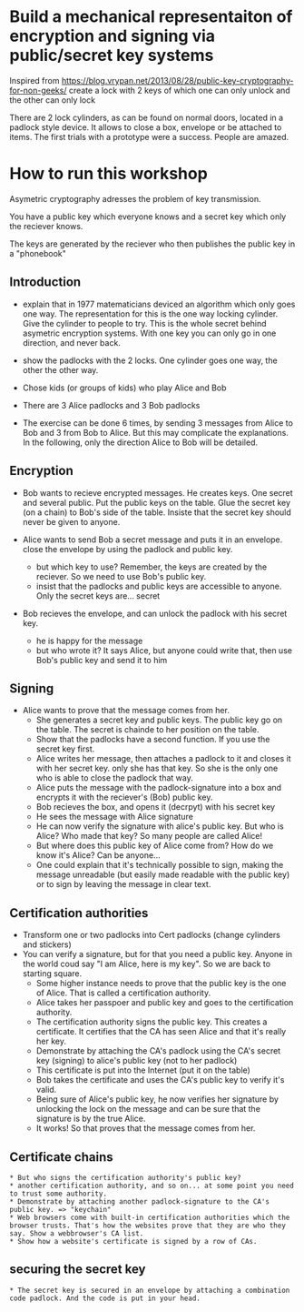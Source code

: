 # Build a mechanical representaiton of encryption and signing via public/secret key systems

Inspired from https://blog.vrypan.net/2013/08/28/public-key-cryptography-for-non-geeks/
create a lock with 2 keys of which one can only unlock and the other can only lock

There are 2 lock cylinders, as can be found on normal doors, located in a padlock style device. It allows to close a box, envelope or be attached to items.
The first trials with a prototype were a success. People are amazed.

# How to run this workshop
Asymetric cryptography adresses the problem of key transmission.

You have a public key which everyone knows and a secret key which only the reciever knows.

The keys are generated by the reciever who then publishes the public key in a "phonebook"

## Introduction
* explain that in 1977 matematicians deviced an algorithm which only goes one way. The representation for this is the one way locking cylinder. Give the cylinder to people to try. This is the whole secret behind asymetric encryption systems. With one key you can only go in one direction, and never back.
* show the padlocks with the 2 locks. One cylinder goes one way, the other the other way.


* Chose kids (or groups of kids) who play Alice and Bob
* There are 3 Alice padlocks and 3 Bob padlocks
* The exercise can be done 6 times, by sending 3 messages from Alice to Bob and 3 from Bob to Alice. But this may complicate the explanations. In the following, only the direction Alice to Bob will be detailed.

## Encryption
* Bob wants to recieve encrypted messages. He creates keys. One secret and several public. Put the public keys on the table. Glue the secret key (on a chain) to Bob's side of the table. Insiste that the secret key should never be given to anyone.

* Alice wants to send Bob a secret message and puts it in an envelope. close the envelope by using the padlock and public key.
    * but which key to use? Remember, the keys are created by the reciever. So we need to use Bob's public key.
    * insist that the padlocks and public keys are accessible to anyone. Only the secret keys are... secret

* Bob recieves the envelope, and can unlock the padlock with his secret key.
    * he is happy for the message
    * but who wrote it? It says Alice, but anyone could write that, then use Bob's public key and send it to him

## Signing
* Alice wants to prove that the message comes from her.
    * She generates a secret key and public keys. The public key go on the table. The secret is chainde to her position on the table.
    * Show that the padlocks have a second function. If you use the secret key first.
    * Alice writes her message, then attaches a padlock to it and closes it with her secret key. only she has that key.
So she is the only one who is able to close the padlock that way.
    * Alice puts the message with the padlock-signature into a box and encrypts it with the reciever's (Bob) public key.
    * Bob recieves the box, and opens it (decrpyt) with his secret key
    * He sees the message with Alice signature
    * He can now verify the signature with alice's public key. But who is Alice? Who made that key? So many people are called Alice!
    * But where does this public key of Alice come from? How do we know it's Alice? Can be anyone...
    * One could explain that it's technically possible to sign, making the message unreadable (but easily made readable with the public key) or to sign by leaving the message in clear text.

## Certification authorities
* Transform one or two padlocks into Cert padlocks (change cylinders and stickers)
* You can verify a signature, but for that you need a public key. Anyone in the world coud say "I am Alice, here is my key". So we are back to starting square.
    * Some higher instance needs to prove that the public key is the one of Alice. That is called a certification authority.
    * Alice takes her passpoer and public key and goes to the certification authority. 
    * The certification authority signs the public key. This creates a certificate. It certifies that the CA has seen Alice and that it's really her key.
    * Demonstrate by attaching the CA's padlock using the CA's secret key (signing) to alice's public key (not to her padlock) 
    * This certificate is put into the Internet (put it on the table)
    * Bob takes the certificate and uses the CA's public key to verify it's valid.
    * Being sure of Alice's public key, he now verifies her signature by unlocking the lock on the message and can be sure that the signature is by the true Alice.
    * It works! So that proves that the message comes from her.

## Certificate chains
    * But who signs the certification authority's public key?
    * another certification authority, and so on... at some point you need to trust some authority. 
    * Demonstrate by attaching another padlock-signature to the CA's public key. => "keychain"
    * Web browsers come with built-in certification authorities which the browser trusts. That's how the websites prove that they are who they say. Show a webbrowser's CA list.
    * Show how a website's certificate is signed by a row of CAs.

## securing the secret key
    * The secret key is secured in an envelope by attaching a combination code padlock. And the code is put in your head.
   

